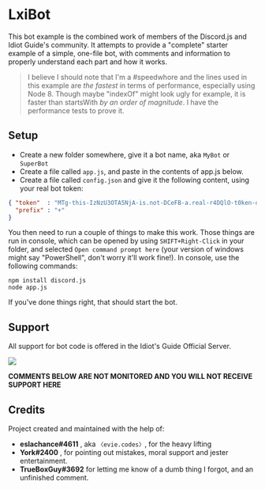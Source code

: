 # LxiBot

This bot example is the combined work of members of the Discord.js and Idiot Guide's community.
It attempts to provide a "complete" starter example of a simple, one-file bot, with comments and
information to properly understand each part and how it works.

> I believe I should note that I'm a #speedwhore and the lines used in this example are *the fastest*
in terms of performance, especially using Node 8. Though maybe "indexOf" might look ugly for example, 
it is faster than startsWith *by an order of magnitude*. I have the performance tests to prove it.

## Setup

- Create a new folder somewhere, give it a bot name, aka `MyBot` or `SuperBot`
- Create a file called `app.js`, and paste in the contents of app.js below.
- Create a file called `config.json` and give it the following content, using your real bot token:
```json
{ "token"  : "MTg-this-IzNzU3OTA5NjA-is.not-DCeFB-a.real-r4DQlO-t0ken-qerT0",
  "prefix" : "+"
}
```

You then need to run a couple of things to make this work. Those things are run in console, which
can be opened by using `SHIFT+Right-Click` in your folder, and selected `Open command prompt here`
(your version of windows might say "PowerShell", don't worry it'll work fine!). In console, use
the following commands:

```
npm install discord.js
node app.js
```

If you've done things right, that should start the bot. 

## Support
All support for bot code is offered in the Idiot's Guide Official Server. 

[![](http://proof.evie-banned.me/lasBU8E)](http://discord.gg/9ESEZAx)

**COMMENTS BELOW ARE NOT MONITORED AND YOU WILL NOT RECEIVE SUPPORT HERE**

## Credits

Project created and maintained with the help of: 

- **eslachance#4611** , aka `〈evie.codes〉`, for the heavy lifting
- **York#2400** , for pointing out mistakes, moral support and jester entertainment.
- **TrueBoxGuy#3692** for letting me know of a dumb thing I forgot, and an unfinished comment.
